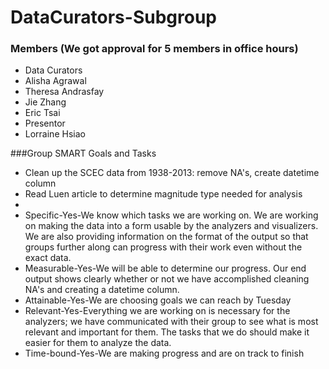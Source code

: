 DataCurators-Subgroup
=====================


### Members (We got approval for 5 members in office hours)

* Data Curators
 * Alisha Agrawal
 * Theresa Andrasfay
 * Jie Zhang
 * Eric Tsai
* Presentor
 * Lorraine Hsiao 
 
###Group SMART Goals and Tasks

* Clean up the SCEC data from 1938-2013: remove NA's, create datetime column
* Read Luen article to determine magnitude type needed for analysis
* 
* Specific-Yes-We know which tasks we are working on.  We are working on making the data into a form usable by the analyzers and visualizers.  We are also providing information on the format of the output so that groups further along can progress with their work even without the exact data.
* Measurable-Yes-We will be able to determine our progress.  Our end output shows clearly whether or not we have accomplished cleaning NA's and creating a datetime column.  
* Attainable-Yes-We are choosing goals we can reach by Tuesday
* Relevant-Yes-Everything we are working on is necessary for the analyzers; we have communicated with their group to see what is most relevant and important for them.  The tasks that we do should make it easier for them to analyze the data.  
* Time-bound-Yes-We are making progress and are on track to finish

